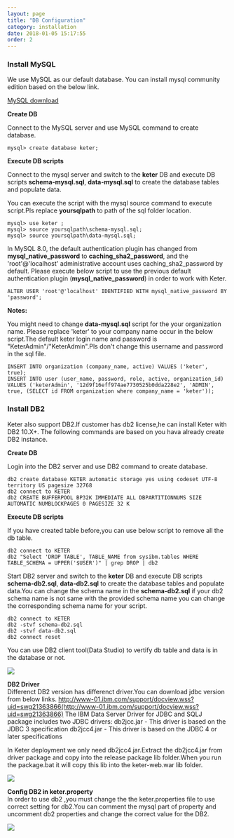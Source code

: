 ```yaml
---
layout: page
title: "DB Configuration"
category: installation
date: 2018-01-05 15:17:55
order: 2
---
```

### Install MySQL

We use MySQL as our default database. You can install mysql community edition based on the below link.  

[MySQL download](https://dev.mysql.com/downloads/mysql/)
   

**Create DB**   

Connect to the MySQL server and use MySQL command to create database. 
``` 
mysql> create database keter;
```  

**Execute DB scripts**  

Connect to the mysql server and switch to the **keter** DB and execute DB scripts **schema-mysql.sql**, **data-mysql.sql** to create the database tables and populate data.

You can execute the script with the mysql source command to execute script.Pls replace **yoursqlpath** to path of the sql folder location.

``` 
mysql> use keter ;
mysql> source yoursqlpath\schema-mysql.sql;
mysql> source yoursqlpath\data-mysql.sql;
```  

In MySQL 8.0, the default authentication plugin has changed from **mysql_native_password** to **caching_sha2_password**, and the 'root'@'localhost' administrative account uses caching_sha2_password by default. Please execute below script to use the previous default authentication plugin (**mysql_native_password**) in order to work with Keter.

``` 
ALTER USER 'root'@'localhost' IDENTIFIED WITH mysql_native_password BY 'password';
```

**Notes:**   

You might need to change **data-mysql.sql** script for the your organization name. Please  replace 'keter' to your company name occur in the below script.The default keter login name and password is "KeterAdmin"/"KeterAdmin".Pls don't change this username and password in the sql file.

``` 
INSERT INTO organization (company_name, active) VALUES ('keter', true);
INSERT INTO user (user_name, password, role, active, organization_id) 
VALUES ('keterAdmin', '12d9f16eff974ae7730525b0dda228e2', 'ADMIN', true, (SELECT id FROM organization where company_name = 'keter'));
```  

### Install DB2

Keter also support DB2.If customer has db2 license,he can install Keter with DB2 10.X+.  The following commands are based on you hava already create DB2 instance.

**Create DB**   

Login into the DB2 server and use DB2 command to create database. 
``` 
db2 create database KETER automatic storage yes using codeset UTF-8 territory US pagesize 32768
db2 connect to KETER
db2 CREATE BUFFERPOOL BP32K IMMEDIATE ALL DBPARTITIONNUMS SIZE AUTOMATIC NUMBLOCKPAGES 0 PAGESIZE 32 K
``` 

**Execute DB scripts**  

If you have created table before,you can use below script to remove all the db table.

``` 
db2 connect to KETER
db2 "Select 'DROP TABLE', TABLE_NAME from sysibm.tables WHERE TABLE_SCHEMA = UPPER('$USER')" | grep DROP | db2
``` 



Start DB2 server and switch to the **keter** DB and execute DB scripts **schema-db2.sql**, **data-db2.sql** to create the database tables and populate data.You can change the schema name in the  **schema-db2.sql** if your db2 schema name is not same with the provided schema name you can change the corresponding schema name for your script.


``` 
db2 connect to KETER
db2 -stvf schema-db2.sql
db2 -stvf data-db2.sql
db2 connect reset
```  

You can use DB2 client tool(Data Studio) to vertify db table and data is in the database or not.

![][db2]   

**DB2 Driver**  
Differenct DB2 version has differenct driver.You can download jdbc version from below links.
http://www-01.ibm.com/support/docview.wss?uid=swg21363866(http://www-01.ibm.com/support/docview.wss?uid=swg21363866)
The IBM Data Server Driver for JDBC and SQLJ package includes two JDBC drivers:
db2jcc.jar - This driver is based on the JDBC 3 specification
db2jcc4.jar - This driver is based on the JDBC 4 or later specifications

In Keter deployment we only need  db2jcc4.jar.Extract the db2jcc4.jar from driver package and copy into the release package lib folder.When you run the package.bat it will copy this lib into the keter-web.war lib folder.

![][db2driver]  

**Config DB2 in keter.property**  
In order to use db2 ,you must change the the keter.properties file to use correct setting for db2.You can comment the mysql part of property and uncomment db2 properties and change the correct value for the DB2.

![][db2config]

[db2]: ../images/install/dbtable.png 
[db2driver]: ../images/install/db2driver.png 
[db2config]: ../images/install/db2configuration.png

